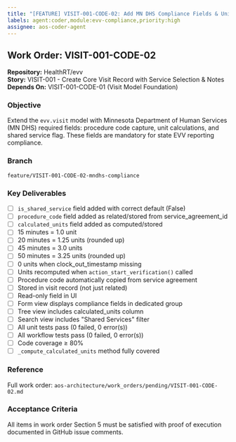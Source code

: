 ```yaml
---
title: "[FEATURE] VISIT-001-CODE-02: Add MN DHS Compliance Fields & Unit Calculations"
labels: agent:coder,module:evv-compliance,priority:high
assignee: aos-coder-agent
---
```


## Work Order: VISIT-001-CODE-02

**Repository:** HealthRT/evv  
**Story:** VISIT-001 - Create Core Visit Record with Service Selection & Notes  
**Depends On:** VISIT-001-CODE-01 (Visit Model Foundation)

### Objective
Extend the `evv.visit` model with Minnesota Department of Human Services (MN DHS) required fields: procedure code capture, unit calculations, and shared service flag. These fields are mandatory for state EVV reporting compliance.

### Branch
`feature/VISIT-001-CODE-02-mndhs-compliance`

### Key Deliverables
- [ ] `is_shared_service` field added with correct default (False)
- [ ] `procedure_code` field added as related/stored from service_agreement_id
- [ ] `calculated_units` field added as computed/stored
- [ ] 15 minutes = 1.0 unit
- [ ] 20 minutes = 1.25 units (rounded up)
- [ ] 45 minutes = 3.0 units
- [ ] 50 minutes = 3.25 units (rounded up)
- [ ] 0 units when clock_out_timestamp missing
- [ ] Units recomputed when `action_start_verification()` called
- [ ] Procedure code automatically copied from service agreement
- [ ] Stored in visit record (not just related)
- [ ] Read-only field in UI
- [ ] Form view displays compliance fields in dedicated group
- [ ] Tree view includes calculated_units column
- [ ] Search view includes "Shared Services" filter
- [ ] All unit tests pass (0 failed, 0 error(s))
- [ ] All workflow tests pass (0 failed, 0 error(s))
- [ ] Code coverage ≥ 80%
- [ ] `_compute_calculated_units` method fully covered

### Reference
Full work order: `aos-architecture/work_orders/pending/VISIT-001-CODE-02.md`

### Acceptance Criteria
All items in work order Section 5 must be satisfied with proof of execution documented in GitHub issue comments.
